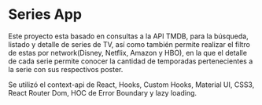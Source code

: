# Series App

Este proyecto esta basado en consultas a la API TMDB, para la búsqueda, listado y detalle de series de TV, así como también permite realizar el filtro de estas por network(Disney, Netflix, Amazon y HBO), en la que el detalle de cada serie permite conocer la cantidad de temporadas pertenecientes a la serie con sus respectivos poster.

Se utilizó el context-api de React, Hooks, Custom Hooks,  Material UI, CSS3, React Router Dom, HOC de Error Boundary y lazy loading.

